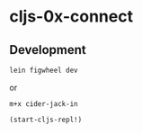 # cljs-0x-connect


## Development

```bash
lein figwheel dev
```

or

```
m+x cider-jack-in

(start-cljs-repl!)
```
 

